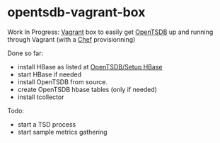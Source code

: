 opentsdb-vagrant-box
====================

Work In Progress: [Vagrant](http://vagrantup.com/) box to easily get [OpenTSDB](http://opentsdb.net/ "OpenTSDB") up and running through Vagrant (with a [Chef](http://wiki.opscode.com/display/chef/Home) provisionning)

Done so far:
* install  HBase as listed at [OpenTSDB/Setup HBase](http://opentsdb.net/setup-hbase.html)
* start HBase if needed
* install OpenTSDB from source.
* create OpenTSDB hbase tables (only if needed)
* install tcollector

Todo:

* start a TSD process
* start sample metrics gathering